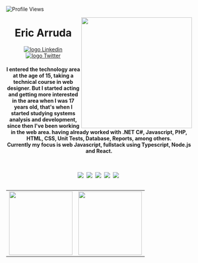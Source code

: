 ![Profile Views](http://estruyf-github.azurewebsites.net/api/VisitorHit?user=eric949&repo=eric949&countColorcountColor)


<img align="right" src="https://avatars.githubusercontent.com/u/31573760?s=400&u=602cd0ae2d2581ce7017bc2c860fa14a81b1d57f&v=4" width="300"/>

<div align="center">
 <h1> 
   Eric Arruda
   </a>
 </h1>
</div>

<p align="center">
   <a href="https://www.linkedin.com/in/eric-r-arruda/">
    <img alt="logo Linkedin" src="https://img.shields.io/badge/-LinkedIn-blue?style=flat-square&logo=Linkedin&logoColor=white&link=https://www.linkedin.com/in/eric-r-arruda/">
  </a>

<a href="https://twitter.com/dev_eric949">
    <img alt="logo Twitter" src="https://img.shields.io/badge/-Twitter-1ca0f1?style=flat-square&labelColor=1ca0f1&logo=twitter&logoColor=white&link=https://twitter.com/dev_eric949">
  </a>
</p>
<h4 align="center" > 
  I entered the technology area at the age of 15, taking a technical course in web designer. But I started acting and getting more interested in the area when I was 17 years old, that's when I started studying systems analysis and development, since then I've been working in the web area. having already worked with .NET C#, Javascript, PHP, HTML, CSS, Unit Tests,  Database, Reports, among others.</br>
    Currently my focus is web Javascript, fullstack using Typescript, Node.js and React.
</h4>

<br>

<p align="center">
  <!-- HTML Icon -->
  <img src="https://user-images.githubusercontent.com/35739995/122654956-2b934900-d125-11eb-94b1-58102216fa9f.png">&nbsp;
  <!-- CSS Icon -->
  <img src="https://user-images.githubusercontent.com/35739995/122655003-80cf5a80-d125-11eb-9718-c0d416a29986.png">&nbsp;
  <!-- JS Icon -->
  <img src="https://user-images.githubusercontent.com/35739995/122655023-a78d9100-d125-11eb-89b8-f006041d9d4a.png">&nbsp;
  <!-- React Icon -->
  <img src="https://user-images.githubusercontent.com/35739995/122655062-094dfb00-d126-11eb-963a-44b2ef1528f2.png">&nbsp;
  <!-- Git Icon -->
  <img src="https://user-images.githubusercontent.com/35739995/122655117-7c577180-d126-11eb-9b30-3591b1252bb5.png">&nbsp;
</p>

<table align="left">
  <row>
    <td>
     <!-- Card -->
      <img height='172' src='https://github-readme-stats.vercel.app/api/top-langs/?username=eric949&theme=dark'>
    </td>
    <td>
      <img height='172' src='https://github-readme-stats.vercel.app/api?username=eric949&show_icons=true&theme=dark&include_all_commits=true&count_private=true'>
    </td>
  </row>
</table> 